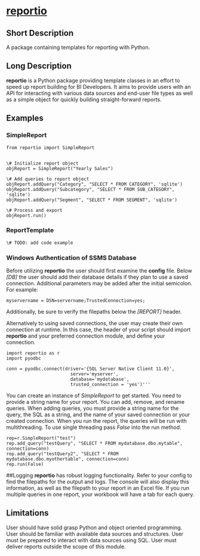 # [reportio](https://github.com/deschman/reportio)

## Short Description
A package containing templates for reporting with Python.

## Long Description
**reportio** is a Python package providing template classes in an effort to
speed up report building for BI Developers. It aims to provide users with an
API for interacting with various data sources and end-user file types as well
as a simple object for quickly building straight-forward reports.

## Examples
### SimpleReport
    from reportio import SimpleReport


    \# Initialize report object
    objReport = SimpleReport("Yearly Sales")

    \# Add queries to report object
    objReport.addQuery("Category", "SELECT * FROM CATEGORY", 'sqlite')
    objReport.addQuery("Subcategory", "SELECT * FROM SUB_CATEGORY", 'sqlite')
    objReport.addQuery("Segment", "SELECT * FROM SEGMENT", 'sqlite')

    \# Process and export
    objReport.run()

### ReportTemplate
    \# TODO: add code example

### Windows Authentication of SSMS Database
Before utilizing **reportio** the user should first examine the **config**
file. Below *[DB]* the user should add their database details if they plan to
use a saved connection. Additional parameters may be added after the initial
semicolon. For example:

    myservername = DSN=servername;TrustedConnection=yes;

Additionally, be sure to verify the filepaths below the *[REPORT]* header.

Alternatively to using saved connections, the user may create their own
connection at runtime. In this case, the header of your script should import
**reportio** and your preferred connection module, and define your connection.

    import reportio as r
    import pyodbc

    conn = pyodbc.connect(driver='{SQL Server Native Client 11.0}',
                            server='myserver',
                            database='mydatabase',
                            trusted_connection = 'yes')'''

You can create an instance of *SimpleReport* to get started. You need to
provide a string name for your report. You can add, remove, and rename queries.
When adding queries, you must provide a string name for the query, the SQL
as a string, and the name of your saved connection or your created connection.
When you run the report, the queries will be run with multithreading. To use
single threading pass *False* into the run method.

    rep=r.SimpleReport("test")
    rep.add_query("testQuery", "SELECT * FROM mydatabase.dbo.mytable", connection=conn)
    rep.add_query("testQuery2", "SELECT * FROM mydatabase.dbo.myothertable", connection=conn)
    rep.run(False)

##Logging
**reportio** has robust logging functionality. Refer to your config to find the
filepaths for the output and logs. The console will also display this
information, as well as the filepath to your report in an Excel file. If you
run multiple queries in one report, your workbook will have a tab for each
query.

## Limitations
User should have solid grasp Python and object oriented programming.
User should be familiar with available data sources and structures.
User must be prepared to interact with data sources using SQL.
User must deliver reports outside the scope of this module.
